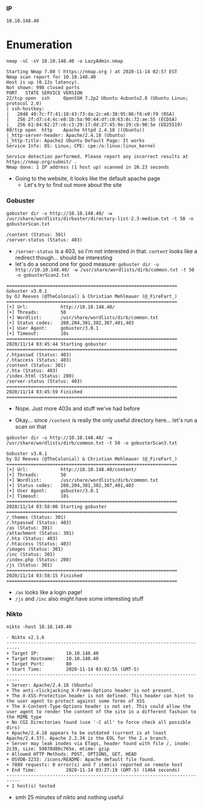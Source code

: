 ### IP
`10.10.148.40`


# Enumeration
`nmap -sC -sV 10.10.148.40 -o LazyAdmin.nmap`
```
Starting Nmap 7.80 ( https://nmap.org ) at 2020-11-14 02:57 EST
Nmap scan report for 10.10.148.40
Host is up (0.12s latency).
Not shown: 998 closed ports
PORT   STATE SERVICE VERSION
22/tcp open  ssh     OpenSSH 7.2p2 Ubuntu 4ubuntu2.8 (Ubuntu Linux; protocol 2.0)
| ssh-hostkey: 
|   2048 49:7c:f7:41:10:43:73:da:2c:e6:38:95:86:f8:e0:f0 (RSA)
|   256 2f:d7:c4:4c:e8:1b:5a:90:44:df:c0:63:8c:72:ae:55 (ECDSA)
|_  256 61:84:62:27:c6:c3:29:17:dd:27:45:9e:29:cb:90:5e (ED25519)
80/tcp open  http    Apache httpd 2.4.18 ((Ubuntu))
|_http-server-header: Apache/2.4.18 (Ubuntu)
|_http-title: Apache2 Ubuntu Default Page: It works
Service Info: OS: Linux; CPE: cpe:/o:linux:linux_kernel

Service detection performed. Please report any incorrect results at https://nmap.org/submit/ .
Nmap done: 1 IP address (1 host up) scanned in 20.23 seconds
```
* Going to the website, it looks like the default apache page
	* Let's try to find out more about the site
### Gobuster
`gobuster dir -u http://10.10.148.40/ -w /usr/share/wordlists/dirbuster/directory-list-2.3-medium.txt -t 50 -o gobusterScan.txt`
```
/content (Status: 301)
/server-status (Status: 403)
```
* `/server-status` is a 403, so I'm not interested in that. `content` looks like a redirect though... should be interesting
* let's do a second one for good measure:
`gobuster dir -u http://10.10.148.40/ -w /usr/share/wordlists/dirb/common.txt -t 50 -o gobusterScan2.txt`
```
===============================================================
Gobuster v3.0.1
by OJ Reeves (@TheColonial) & Christian Mehlmauer (@_FireFart_)
===============================================================
[+] Url:            http://10.10.148.40/
[+] Threads:        50
[+] Wordlist:       /usr/share/wordlists/dirb/common.txt
[+] Status codes:   200,204,301,302,307,401,403
[+] User Agent:     gobuster/3.0.1
[+] Timeout:        10s
===============================================================
2020/11/14 03:45:44 Starting gobuster
===============================================================
/.htpasswd (Status: 403)
/.htaccess (Status: 403)
/content (Status: 301)
/.hta (Status: 403)
/index.html (Status: 200)
/server-status (Status: 403)
===============================================================
2020/11/14 03:45:59 Finished
===============================================================
```
* Nope. Just more 403s and stuff we've had before



* Okay... since `/content` is really the only useful directory here... let's run a scan on that

`gobuster dir -u http://10.10.148.40/ -w /usr/share/wordlists/dirb/common.txt -t 50 -o gobusterScan3.txt`
```
Gobuster v3.0.1
by OJ Reeves (@TheColonial) & Christian Mehlmauer (@_FireFart_)
===============================================================
[+] Url:            http://10.10.148.40/content/
[+] Threads:        50
[+] Wordlist:       /usr/share/wordlists/dirb/common.txt
[+] Status codes:   200,204,301,302,307,401,403
[+] User Agent:     gobuster/3.0.1
[+] Timeout:        10s
===============================================================
2020/11/14 03:58:00 Starting gobuster
===============================================================
/_themes (Status: 301)
/.htpasswd (Status: 403)
/as (Status: 301)
/attachment (Status: 301)
/.hta (Status: 403)
/.htaccess (Status: 403)
/images (Status: 301)
/inc (Status: 301)
/index.php (Status: 200)
/js (Status: 301)
===============================================================
2020/11/14 03:58:15 Finished
===============================================================
```
* `/as` looks like a login page!
* `/js` and `/inc` also might have some interesting stuff
### Nikto
`nikto -host 10.10.148.40`

```
- Nikto v2.1.6
---------------------------------------------------------------------------
+ Target IP:          10.10.148.40
+ Target Hostname:    10.10.148.40
+ Target Port:        80
+ Start Time:         2020-11-14 03:02:55 (GMT-5)
---------------------------------------------------------------------------
+ Server: Apache/2.4.18 (Ubuntu)
+ The anti-clickjacking X-Frame-Options header is not present.
+ The X-XSS-Protection header is not defined. This header can hint to the user agent to protect against some forms of XSS
+ The X-Content-Type-Options header is not set. This could allow the user agent to render the content of the site in a different fashion to the MIME type
+ No CGI Directories found (use '-C all' to force check all possible dirs)
+ Apache/2.4.18 appears to be outdated (current is at least Apache/2.4.37). Apache 2.2.34 is the EOL for the 2.x branch.
+ Server may leak inodes via ETags, header found with file /, inode: 2c39, size: 59878d86c765e, mtime: gzip
+ Allowed HTTP Methods: POST, OPTIONS, GET, HEAD 
+ OSVDB-3233: /icons/README: Apache default file found.
+ 7889 requests: 0 error(s) and 7 item(s) reported on remote host
+ End Time:           2020-11-14 03:27:19 (GMT-5) (1464 seconds)
---------------------------------------------------------------------------
+ 1 host(s) tested
```
* smh 25 minutes of nikto and nothing useful
